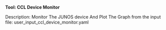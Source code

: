 **Tool: CCL Device Monitor**

Description:
Monitor The JUNOS device And Plot The Graph from the input file: user_input_ccl_device_monitor.yaml